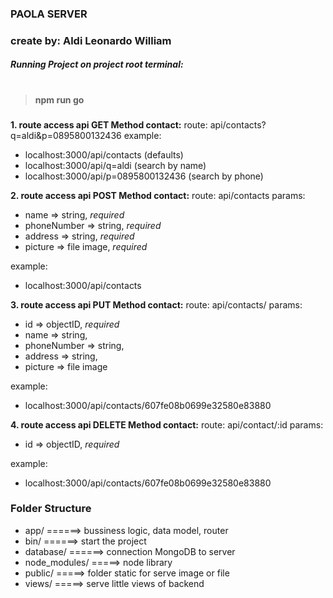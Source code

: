 ### PAOLA SERVER
### create by: Aldi Leonardo William

##### Running Project on project root terminal: 
#
>**npm run go**
### 
**1. route access api GET Method contact:**
route: api/contacts?q=aldi&p=0895800132436
example: 
- localhost:3000/api/contacts (defaults)
- localhost:3000/api/q=aldi (search by name)
- localhost:3000/api/p=0895800132436 (search by phone)

**2. route access api POST Method contact:**
route: api/contacts
params: 
- name => string, *required*
- phoneNumber => string, *required*
- address => string, *required*
- picture => file image, *required*

example:
- localhost:3000/api/contacts

**3. route access api PUT Method contact:**
route: api/contacts/<id>
params:
- id => objectID, *required*
- name => string, 
- phoneNumber => string,
- address => string,
- picture => file image

example:
- localhost:3000/api/contacts/607fe08b0699e32580e83880

**4. route access api DELETE Method contact:**
route: api/contact/:id
params:
- id => objectID, *required*

example:
- localhost:3000/api/contacts/607fe08b0699e32580e83880


### Folder Structure
- app/ ======> bussiness logic, data model, router
- bin/ ======> start the project 
- database/ ======> connection MongoDB to server
- node_modules/ =====> node library
- public/ =====> folder static for serve image or file
- views/ =====> serve little views of backend
       